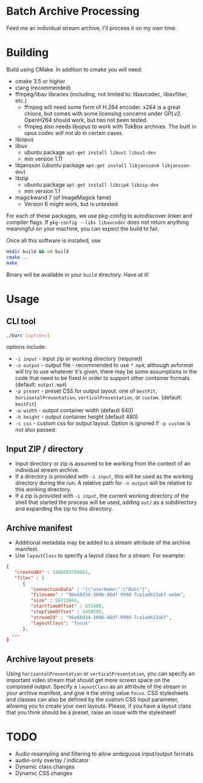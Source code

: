 # Batch Archive Processing

Feed me an individual stream archive, I'll process it on my own time.


# Building

Build using CMake. In addition to cmake you will need:

* cmake 3.5 or higher
* clang (recommended)
* ffmpeg/libav libraries (including, not limited to: libavcodec, libavfilter,
  etc.)
  * ffmpeg will need some form of H.264 encoder. x264 is a great chioce,
    but comes with some licensing concerns under GPLv2. OpenH264 should work,
    but has not been tested.
  * ffmpeg also needs libopus to work with TokBox archives. The built in opus
    codec *will not do* in certain cases.
* libopus
* libuv
  * ubuntu package `apt-get install libuv1 libuv1-dev`
  * min version 1.11
* libjansson (ubuntu package `apt-get install libjansson4 libjansson-dev`)
* libzip 
  * ubuntu package `apt-get install libzip4 libzip-dev`
  * min version 1.1
* magickwand 7 (of ImageMagick fame) 
  * Version 6 might work, but is untested.

For each of these packages, we use pkg-config to autodiscover linker and 
compiler flags. If `pkg-config --libs libavcodec` does not return anything
meaningful on your machine, you can expect the build to fail.

Once all this software is installed, use

```sh
mkdir build && cd build
cmake ..
make
```

Binary will be available in your `build` directory. Have at it!

# Usage

## CLI tool

```sh
./barc [options]
```

options include:

* `-i input` - input zip or working directory (required)
* `-o output` - output file - recommended to use `*.mp4`; although avformat
  will try to use whatever it's given, there may be some assumptions in the 
  code that need to be fixed in order to support other container formats.
  (default: `output.mp4`)
* `-p preset` - preset CSS for output layout. one of `bestFit`, 
  `horizontalPresentation`, `verticalPresentation`, or `custom`.
  (default: `bestFit`)
* `-w width` - output container width (default 640)
* `-h height` - output container height (default 480)
* `-c css` - custom css for output layout. Option is ignored if `-p custom` is
  not also passed.
  
## Input ZIP / directory

* Input directory or zip is assumed to be working from the context of an
  individual stream archive.
* If a directory is provided with `-i input`, this will be used as the working
  directory during the run. A relative path for `-o output` will be relative
  to this working directory.
* If a zip is provided with `-i input`, the current working directory of the
  shell that started the process will be used, adding `out/` as a subdirectory
  and expanding the zip to this directory.

  
## Archive manifest

* Additional metadata may be added to a stream attribute of the archive
  manifest.
* Use `layoutClass` to specify a layout class for a stream. For example:

```json
{
   "createdAt" : 1486583789883,
   "files" : [
      {
         "connectionData" : "{\"userName\":\"Bob\"}",
         "filename" : "96e68d34-300b-48df-9990-7ca1ad613a6f.webm",
         "size" : 56313861,
         "startTimeOffset" : 672488,
         "stopTimeOffset" : 3458599,
         "streamId" : "96e68d34-300b-48df-9990-7ca1ad613a6f",
         "layoutClass": "focus"
      },
  ...
}
```

## Archive layout presets

Using `horizontalPresentation` or `verticalPresentation`, you can specify an
important video stream that should get more screen space on the composed output.
Specify a `layoutClass` as an attribute of the stream in your archive manifest,
and give it the string value `focus`. CSS stylesheets and classes can also be
defined by the custom CSS input parameter, allowing you to create your own
layouts. 
Please, if you have a layout class that you think should be a preset, raise an
issue with the stylesheet!

# TODO

* Audio resampling and filtering to allow ambiguous input/output formats
* audio-only overlay / indicator
* Dynamic class changes
* Dynamic CSS changes
